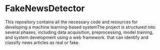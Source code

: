 # FakeNewsDetector
This repository contains all the necessary code and resources for developing a machine learning-based systemThe project is structured into several phases, including data acquisition, preprocessing, model training, and system development using a web framework. that can identify and classify news articles as real or fake. 
